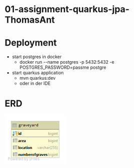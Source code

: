 # 01-assignment-quarkus-jpa-ThomasAnt

# Deployment

+ start postgres in docker
  + docker run --name postgres -p 5432:5432 -e POSTGRES_PASSWORD=passme postgre
+ start quarkus application
  + mvn quarkus:dev
  + oder in der IDE

# ERD
![ERD](graveyard.png)
